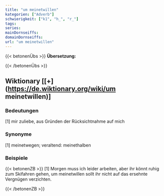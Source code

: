 ```yaml
---
title: "um meinetwillen"
kategorien: ["Adverb"]
schwierigkeit: ["k1", "h_", "r_"]
tags:
series:
mainDornseiffs:
domainDornseiffs:
url: "um meinetwillen"
---
```


{{< betonenÜbs >}}
**Übersetzung:**  
  
{{< /betonenÜbs >}}

## Wiktionary [[+](https://de.wiktionary.org/wiki/um meinetwillen)]

### Bedeutungen
[1] mir zuliebe, aus Gründen der Rücksichtnahme auf mich  

### Synonyme
[1] meinetwegen; veraltend: meinethalben  

### Beispiele
{{< betonenZB >}}
[1] Morgen muss ich leider arbeiten, aber ihr könnt ruhig zum Skifahren gehen, um meinetwillen sollt ihr nicht auf das ersehnte Vergnügen verzichten.  

{{< /betonenZB >}}

